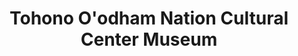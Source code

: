 ---
layout: repo
title: "Tohono O'odham Nation Cultural Center Museum"
id: 12914
permalink: repos/12914/
---